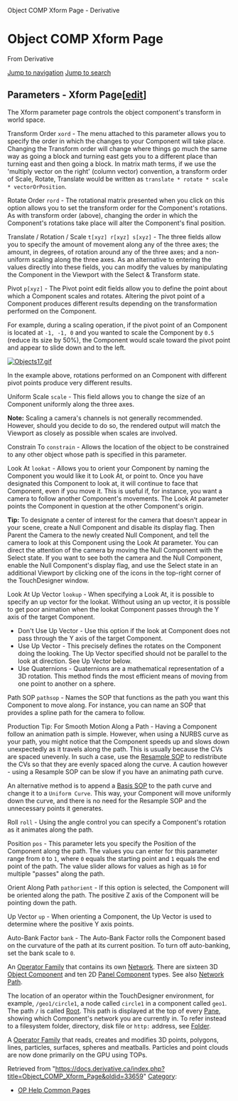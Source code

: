

Object COMP Xform Page - Derivative
























# Object COMP Xform Page

From Derivative



[Jump to navigation](#mw-head)
[Jump to search](#searchInput)
## Parameters - Xform Page[[edit](https://docs.derivative.ca/index.php?title=Object_COMP_Xform_Page&action=edit&section=1 "Edit section: Parameters - Xform Page")]

The Xform parameter page controls the object component's transform in world space.

Transform Order `xord` - The menu attached to this parameter allows you to specify the order in which the changes to your Component will take place. Changing the Transform order will change where things go much the same way as going a block and turning east gets you to a different place than turning east and then going a block. In matrix math terms, if we use the 'multiply vector on the right' (column vector) convention, a transform order of Scale, Rotate, Translate would be written as `translate * rotate * scale * vectorOrPosition`.

Rotate Order `rord` - The rotational matrix presented when you click on this option allows you to set the transform order for the Component's rotations. As with transform order (above), changing the order in which the Component's rotations take place will alter the Component's final position.

Translate / Rotation / Scale `t[xyz] r[xyz] s[xyz]` - The three fields allow you to specify the amount of movement along any of the three axes; the amount, in degrees, of rotation around any of the three axes; and a non-uniform scaling along the three axes. As an alternative to entering the values directly into these fields, you can modify the values by manipulating the Component in the Viewport with the Select & Transform state.

Pivot `p[xyz]` - The Pivot point edit fields allow you to define the point about which a Component scales and rotates. Altering the pivot point of a Component produces different results depending on the transformation performed on the Component.

For example, during a scaling operation, if the pivot point of an Component is located at `-1, -1, 0` and you wanted to scale the Component by `0.5` (reduce its size by 50%), the Component would scale toward the pivot point and appear to slide down and to the left.

[![Objects17.gif](images/6/60/Objects17.gif)](File_Objects17.html)

In the example above, rotations performed on an Component with different pivot points produce very different results.

Uniform Scale `scale` - This field allows you to change the size of an Component uniformly along the three axes.

**Note:** Scaling a camera's channels is not generally recommended. However, should you decide to do so, the rendered output will match the Viewport as closely as possible when scales are involved.

Constrain To `constrain` - Allows the location of the object to be constrained to any other object whose path is specified in this parameter.

Look At `lookat` - Allows you to orient your Component by naming the Component you would like it to Look At, or point to. Once you have designated this Component to look at, it will continue to face that Component, even if you move it. This is useful if, for instance, you want a camera to follow another Component's movements. The Look At parameter points the Component in question at the other Component's origin.

**Tip:** To designate a center of interest for the camera that doesn't appear in your scene, create a Null Component and disable its display flag. Then Parent the Camera to the newly created Null Component, and tell the camera to look at this Component using the Look At parameter. You can direct the attention of the camera by moving the Null Component with the Select state. If you want to see both the camera and the Null Component, enable the Null Component's display flag, and use the Select state in an additional Viewport by clicking one of the icons in the top-right corner of the TouchDesigner window.

Look At Up Vector `lookup` - When specifying a Look At, it is possible to specify an up vector for the lookat. Without using an up vector, it is possible to get poor animation when the lookat Component passes through the Y axis of the target Component.

* Don't Use Up Vector - Use this option if the look at Component does not pass through the Y axis of the target Component.
* Use Up Vector - This precisely defines the rotates on the Component doing the looking. The Up Vector specified should not be parallel to the look at direction. See Up Vector below.
* Use Quaternions - Quaternions are a mathematical representation of a 3D rotation. This method finds the most efficient means of moving from one point to another on a sphere.

Path SOP `pathsop` - Names the SOP that functions as the path you want this Component to move along. For instance, you can name an SOP that provides a spline path for the camera to follow.

Production Tip: For Smooth Motion Along a Path - Having a Component follow an animation path is simple. However, when using a NURBS curve as your path, you might notice that the Component speeds up and slows down unexpectedly as it travels along the path. This is usually because the CVs are spaced unevenly. In such a case, use the [Resample SOP](Resample_SOP.html "Resample SOP") to redistribute the CVs so that they are evenly spaced along the curve. A caution however - using a Resample SOP can be slow if you have an animating path curve.

An alternative method is to append a [Basis SOP](Basis_SOP.html "Basis SOP") to the path curve and change it to a `Uniform Curve`. This way, your Component will move uniformly down the curve, and there is no need for the Resample SOP and the unnecessary points it generates.

Roll `roll` - Using the angle control you can specify a Component's rotation as it animates along the path.

Position `pos` - This parameter lets you specify the Position of the Component along the path. The values you can enter for this parameter range from `0` to `1`, where `0` equals the starting point and `1` equals the end point of the path. The value slider allows for values as high as `10` for multiple "passes" along the path.

Orient Along Path `pathorient` - If this option is selected, the Component will be oriented along the path. The positive Z axis of the Component will be pointing down the path.

Up Vector `up` - When orienting a Component, the Up Vector is used to determine where the positive Y axis points.

Auto-Bank Factor `bank` - The Auto-Bank Factor rolls the Component based on the curvature of the path at its current position. To turn off auto-banking, set the bank scale to `0`.

An [Operator Family](Operator_Family.html "Operator Family") that contains its own [Network](Network.html "Network"). There are sixteen 3D [Object Component](Object_Component.html "Object Component") and ten 2D [Panel Component](Panel_Component.html "Panel Component") types. See also [Network Path](Network_Path.html "Network Path").


The location of an operator within the TouchDesigner environment, for example, `/geo1/circle1`, a node called `circle1` in a component called `geo1`. The path `/` is called [Root](Root.html "Root"). This path is displayed at the top of every [Pane](Pane.html "Pane"), showing which Component's network you are currently in. To refer instead to a filesystem folder, directory, disk file or `http:` address, see [Folder](Folder.html "Folder").


A [Operator Family](Operator_Family.html "Operator Family") that reads, creates and modifies 3D points, polygons, lines, particles, surfaces, spheres and meatballs. Particles and point clouds are now done primarily on the GPU using TOPs.







Retrieved from "<https://docs.derivative.ca/index.php?title=Object_COMP_Xform_Page&oldid=33659>"
[Category](Special_Categories.html "Special:Categories"):

* [OP Help Common Pages](https://docs.derivative.ca/index.php?title=Category:OP_Help_Common_Pages&action=edit&redlink=1 "Category:OP Help Common Pages (page does not exist)")